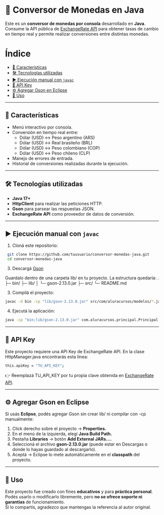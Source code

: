 # 💱 Conversor de Monedas en Java

Este es un **conversor de monedas por consola** desarrollado en **Java**.  
Consume la API pública de [ExchangeRate API](https://www.exchangerate-api.com/) para obtener tasas de cambio en tiempo real y permite realizar conversiones entre distintas monedas.

# Índice

- [📌 Características](#-características)
- [🛠️ Tecnologías utilizadas](#️-tecnologías-utilizadas)
- [▶️ Ejecución manual con `javac`](#️-ejecución-manual-con-javac)
- [🔑 API Key](#-api-key)
- [⚙️ Agregar Gson en Eclipse](#️-agregar-gson-en-eclipse)
- [📝 Uso](#-uso) 
---

## 📌 Características

- Menú interactivo por consola.
- Conversión en tiempo real entre:
  - Dólar (USD) ↔ Peso argentino (ARS)
  - Dólar (USD) ↔ Real brasileño (BRL)
  - Dólar (USD) ↔ Peso colombiano (COP)
  - Dólar (USD) ↔ Peso chileno (CLP)
- Manejo de errores de entrada.
- Historial de conversiones realizadas durante la ejecución.

---

## 🛠️ Tecnologías utilizadas

- **Java 17+**
- **HttpClient** para realizar las peticiones HTTP.
- **Gson** para parsear las respuestas JSON.
- **ExchangeRate API** como proveedor de datos de conversión.

---

## ▶️ Ejecución manual con `javac`

1. Cloná este repositorio:
  ```bash
   git clone https://github.com/tuusuario/conversor-monedas-java.git
   cd conversor-monedas-java
```

3. Descargá [Gson](https://repo1.maven.org/maven2/com/google/code/gson/gson/2.13.0/gson-2.13.0.jar)

Guardalo dentro de una carpeta lib/ en tu proyecto.
La estructura quedaría:
.
├─ bin/
├─ lib/
│   └─ gson-2.13.0.jar
├─ src/
└─ README.md

3. Compilá el proyecto:
  ```bash 
  javac -d bin -cp "lib/gson-2.13.0.jar" src/com/aluracursos/modelos/*.java src/com/aluracursos/principal/*.java
```
4. Ejecutá la aplicación:
  ```bash
  java -cp "bin;lib/gson-2.13.0.jar" com.aluracursos.principal.Principal
```

---

## 🔑 API Key

Este proyecto requiere una API Key de ExchangeRate API. En la clase HttpManager.java encontrarás esta línea:

  ```bash
this.apiKey = "TU_API_KEY";
```

👉 Reemplazá TU_API_KEY por tu propia clave obtenida en [ExchangeRate API](https://www.exchangerate-api.com/).

--- 

## ⚙️ Agregar Gson en Eclipse

Si usás **Eclipse**, podés agregar Gson sin crear lib/ ni compilar con -cp manualmente:

1. Click derecho sobre el proyecto → **Properties.**
2. En el menú de la izquierda, elegí **Java Build Path.**
3. Pestaña **Libraries** → botón **Add External JARs….**
4. Seleccioná el archivo **gson-2.13.0.jar** (puede estar en Descargas o donde lo hayas guardado al descargarlo).
5. Aceptá → Eclipse lo mete automáticamente en el **classpath** del proyecto.

---

## 📝 Uso

Este proyecto fue creado con fines **educativos** y para **práctica personal**.  
Podés usarlo o modificarlo libremente, pero **no se ofrece soporte ni garantías** de funcionamiento.  
Si lo compartís, agradezco que mantengas la referencia al autor original.
